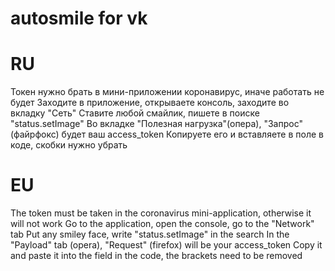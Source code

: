 # autosmile for vk

# RU
Токен нужно брать в мини-приложении коронавирус, иначе работать не будет
Заходите в приложение, открываете консоль, заходите во вкладку "Сеть"
Ставите любой смайлик, пишете в поиске "status.setImage"
Во вкладке "Полезная нагрузка"(опера), "Запрос"(файрфокс) будет ваш access_token
Копируете его и вставляете в поле в коде, скобки нужно убрать

# EU
The token must be taken in the coronavirus mini-application, otherwise it will not work
Go to the application, open the console, go to the "Network" tab
Put any smiley face, write "status.setImage" in the search
In the "Payload" tab (opera), "Request" (firefox) will be your access_token
Copy it and paste it into the field in the code, the brackets need to be removed
